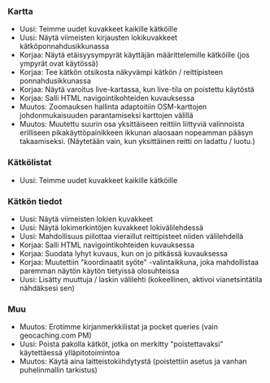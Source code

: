 ### Kartta
- Uusi: Teimme uudet kuvakkeet kaikille kätköille
- Uusi: Näytä viimeisten kirjausten lokikuvakkeet kätköponnahdusikkunassa
- Korjaa: Näytä etäisyysympyrät käyttäjän määrittelemille kätköille (jos ympyrät ovat käytössä)
- Korjaa: Tee kätkön otsikosta näkyvämpi kätkön / reittipisteen ponnahdusikkunassa
- Korjaa: Näytä varoitus live-kartassa, kun live-tila on poistettu käytöstä
- Korjaa: Salli HTML navigointikohteiden kuvauksessa
- Muutos: Zoomauksen hallinta adaptoitiin OSM-karttojen johdonmukaisuuden parantamiseksi karttojen välillä
- Muutos: Muutettu suurin osa yksittäiseen reittiin liittyviä valinnoista erilliseen pikakäyttöpainikkeen ikkunan alaosaan nopeamman pääsyn takaamiseksi. (Näytetään vain, kun yksittäinen reitti on ladattu / luotu.)

### Kätkölistat
- Uusi: Teimme uudet kuvakkeet kaikille kätköille

### Kätkön tiedot
- Uusi: Näytä viimeisten lokien kuvakkeet
- Uusi: Näytä lokimerkintöjen kuvakkeet lokivälilehdessä
- Uusi: Mahdollisuus piilottaa vieraillut reittipisteet niiden välilehdellä
- Korjaa: Salli HTML navigointikohteiden kuvauksessa
- Korjaa: Suodata lyhyt kuvaus, kun on jo pitkässä kuvauksessa
- Korjaa: Muutettiin "koordinaatit syöte" -valintaikkuna, joka mahdollistaa paremman näytön käytön tietyissä olosuhteissa
- Uusi: Lisätty muuttuja / laskin välilehti (kokeellinen, aktivoi vianetsintätila nähdäksesi sen)

### Muu
- Muutos: Erotimme kirjanmerkkilistat ja pocket queries (vain geocaching.com PM)
- Uusi: Poista pakolla kätköt, jotka on merkitty "poistettavaksi" käytettäessä ylläpitotoimintoa
- Muutos: Käytä aina laitteistokiihdytystä (poistettiin asetus ja vanhan puhelinmallin tarkistus)
